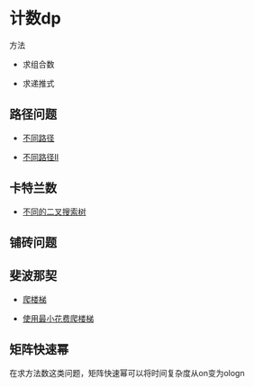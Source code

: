 # 计数dp

方法

+ 求组合数

+ 求递推式

## 路径问题

+ [不同路径](./code/不同路径.java)

+ [不同路径II](./code/不同路径II.java)

## 卡特兰数

+ [不同的二叉搜索树](./code/不同的二叉搜索树.rs)

## 铺砖问题



## 斐波那契

+ [爬楼梯](./code/爬楼梯.java)

+ [使用最小花费爬楼梯](./code/使用最小花费爬楼梯.java)

## 矩阵快速幂

在求方法数这类问题，矩阵快速幂可以将时间复杂度从on变为ologn



